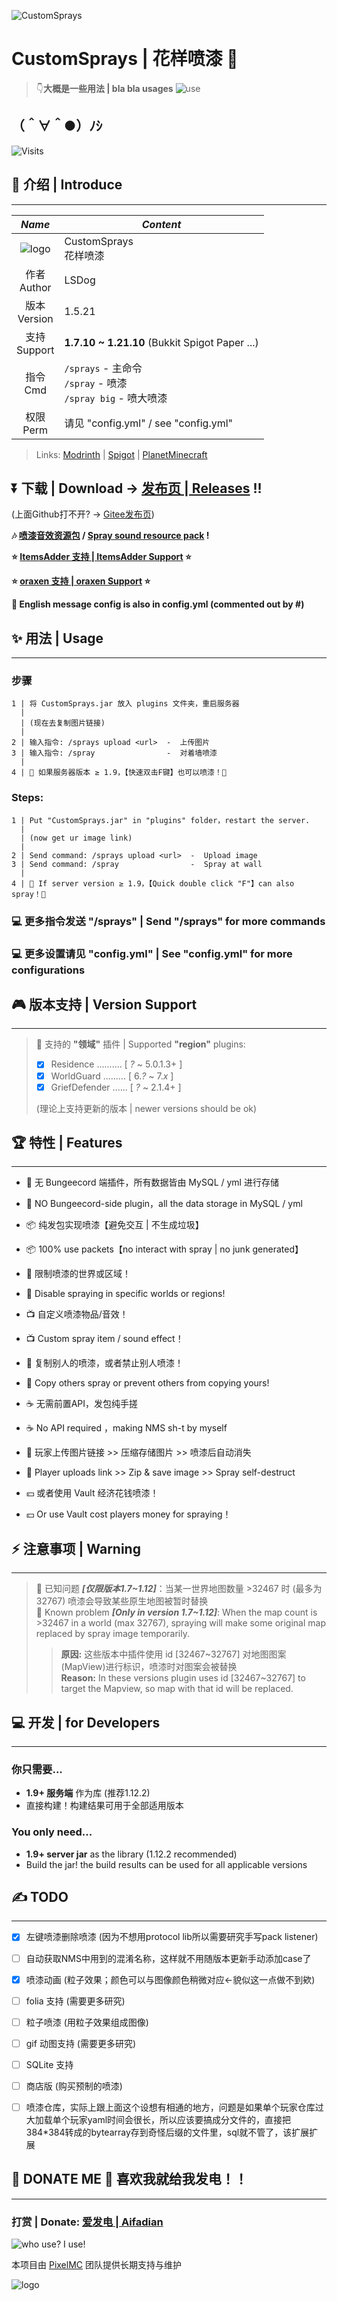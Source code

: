 ![CustomSprays](media/banner.png)

# **CustomSprays** | 花样喷漆 🎉

> 👇**大概是一些用法 | bla bla usages**
> ![use](https://s1.ax1x.com/2022/04/18/Ldo6SK.gif)

## （＾∀＾●）ﾉｼ
![Visits](https://count.getloli.com/get/@CustomSprays?darkmode=0)  

## 📢 介绍 | Introduce
___

|          *Name*           | *Content*                                                |
|:-------------------------:|----------------------------------------------------------|
| ![logo](media/logo64.png) | CustomSprays <br> 花样喷漆                                   |
|      作者 <br> Author       | LSDog                                                    |
|      版本 <br> Version      | 1.5.21                                                   |
|      支持 <br> Support      | **1.7.10 ~ 1.21.10** (Bukkit Spigot Paper ...)           |
|        指令 <br> Cmd        | `/sprays` - 主命令 <br>`/spray` - 喷漆<br>`/spray big` - 喷大喷漆 |
|       权限 <br> Perm        | 请见 "config.yml" / see "config.yml"                       |
> 
> Links:
> [Modrinth](https://modrinth.com/plugin/customsprays)
> | [Spigot](https://www.spigotmc.org/resources/customsprays-upload-image-and-spray-it-on-the-wall.98979/)
> | [PlanetMinecraft](https://www.planetminecraft.com/mod/customsprays-spray-your-image-like-in-source-games/)

## ⏬ **下载 | Download** → [发布页 | Releases](https://github.com/LSDog/CustomSprays/releases) !!
(上面Github打不开? → [Gitee发布页](https://gitee.com/pixelmc/CustomSprays/releases))


**🎶 [喷漆音效资源包](https://github.com/LSDog/CustomSprays/blob/master/spray_sound_pack.zip?raw=true) / [Spray sound resource pack](https://github.com/LSDog/CustomSprays/blob/master/spray_sound_pack.zip?raw=true) !**

**⭐ [ItemsAdder 支持 | ItemsAdder Support](https://github.com/LSDog/CustomSprays/tree/itemsadder) ⭐**

**⭐ [oraxen 支持 | oraxen Support](https://github.com/LSDog/CustomSprays/tree/oraxen) ⭐**

**💬 English message config is also in config.yml (commented out by #)**



## ✨ 用法 | Usage
___
### 步骤

    1 | 将 CustomSprays.jar 放入 plugins 文件夹，重启服务器
      |
      | (现在去复制图片链接)
      |
    2 | 输入指令: /sprays upload <url>  -  上传图片
    3 | 输入指令: /spray                -  对着墙喷漆
      |
    4 | 🎇 如果服务器版本 ≥ 1.9，【快速双击F键】也可以喷漆！🎇

### Steps:

    1 | Put "CustomSprays.jar" in "plugins" folder，restart the server.
      |
      | (now get ur image link)
      |
    2 | Send command: /sprays upload <url>  -  Upload image
    3 | Send command: /spray                -  Spray at wall
      |
    4 | 🎇 If server version ≥ 1.9，【Quick double click "F"】can also spray！🎇



### 💻 更多指令发送 "/sprays" | Send "/sprays" for more commands  

### 💻 更多设置请见 "config.yml" | See "config.yml" for more configurations


## 🎮 版本支持 | Version Support
___

> 📏 支持的 **"领域"** 插件 | Supported **"region"** plugins:
> - [x] Residence .......... [ *?* ~ 5.0.1.3+ ]
> - [x] WorldGuard ......... [ 6.*?* ~ 7.*x* ]
> - [x] GriefDefender ...... [ *?* ~ 2.1.4+ ]
> 
> (理论上支持更新的版本 | newer versions should be ok)

## 🏆 特性 | Features
___

- 🙅‍ 无 Bungeecord 端插件，所有数据皆由 MySQL / yml 进行存储   
- 🙅‍ NO Bungeecord-side plugin，all the data storage in MySQL / yml  


- 📦 纯发包实现喷漆【避免交互 | 不生成垃圾】    
- 📦 100% use packets【no interact with spray | no junk generated】  


- 📐 限制喷漆的世界或区域！ 
- 📐 Disable spraying in specific worlds or regions! 


- 📺 自定义喷漆物品/音效！   
- 📺 Custom spray item / sound effect！ 


- 👋 复制别人的喷漆，或者禁止别人喷漆！
- 👋 Copy others spray or prevent others from copying yours!


- ☕ 无需前置API，发包纯手搓
- ☕ No API required ，making NMS sh-t by myself


- 🔗 玩家上传图片链接 >> 压缩存储图片 >> 喷漆后自动消失   
- 🔗 Player uploads link >> Zip & save image >> Spray self-destruct 


- 💴 或者使用 Vault 经济花钱喷漆！
- 💴 Or use Vault cost players money for spraying！


## ⚡ 注意事项 | Warning
___

> 🔺 已知问题 ***[仅限版本1.7~1.12]***：当某一世界地图数量 >32467 时 (最多为32767) 喷漆会导致某些原生地图被暂时替换  
> 🔺 Known problem ***[Only in version 1.7~1.12]***: When the map count is >32467 in a world (max 32767), spraying will make some original map replaced by spray image temporarily.
>
>> **原因:** 这些版本中插件使用 id [32467~32767] 对地图图案(MapView)进行标识，喷漆时对图案会被替换  
>> **Reason:** In these versions plugin uses id [32467~32767] to target the Mapview, so map with that id will be replaced.

## 💻 开发 | for Developers
___
### 你只需要...
- **1.9+ 服务端** 作为库 (推荐1.12.2)
- 直接构建！构建结果可用于全部适用版本
### You only need...
- **1.9+ server jar** as the library (1.12.2 recommended)
- Build the jar! the build results can be used for all applicable versions

## ✍ TODO
___
- [x] 左键喷漆删除喷漆 (因为不想用protocol lib所以需要研究手写pack listener)
- [ ] 自动获取NMS中用到的混淆名称，这样就不用随版本更新手动添加case了
- [x] 喷漆动画 (粒子效果；颜色可以与图像颜色稍微对应←貌似这一点做不到欸)
- [ ] folia 支持 (需要更多研究)
- [ ] 粒子喷漆 (用粒子效果组成图像)
- [ ] gif 动图支持 (需要更多研究)
- [ ] SQLite 支持
- [ ] 商店版 (购买预制的喷漆)
- [ ] 喷漆仓库，实际上跟上面这个设想有相通的地方，问题是如果单个玩家仓库过大加载单个玩家yaml时间会很长，所以应该要搞成分文件的，直接把384*384转成的bytearray存到奇怪后缀的文件里，sql就不管了，该扩展扩展



##  💖 DONATE ME 💖 喜欢我就给我发电！！
___

### 打赏 | Donate: [爱发电 | Aifadian](https://afdian.com/@LSDog)

![who use? I use!](https://bstats.org/signatures/bukkit/CustomSprays.svg)

本项目由 [PixelMC](http://pixelmc.cn/) 团队提供长期支持与维护

![logo](media/banner_logo.png)
